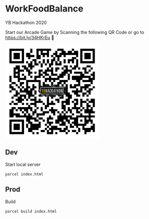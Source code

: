 # WorkFoodBalance
YB Hackathon 2020

Start our Arcade Game by Scanning the following QR Code or go to https://bit.ly/34HKrEu
:tada:

<img src="qr.png" width="300" />


## Dev
Start local server

    parcel index.html


## Prod
Build

    parcel build index.html
    
